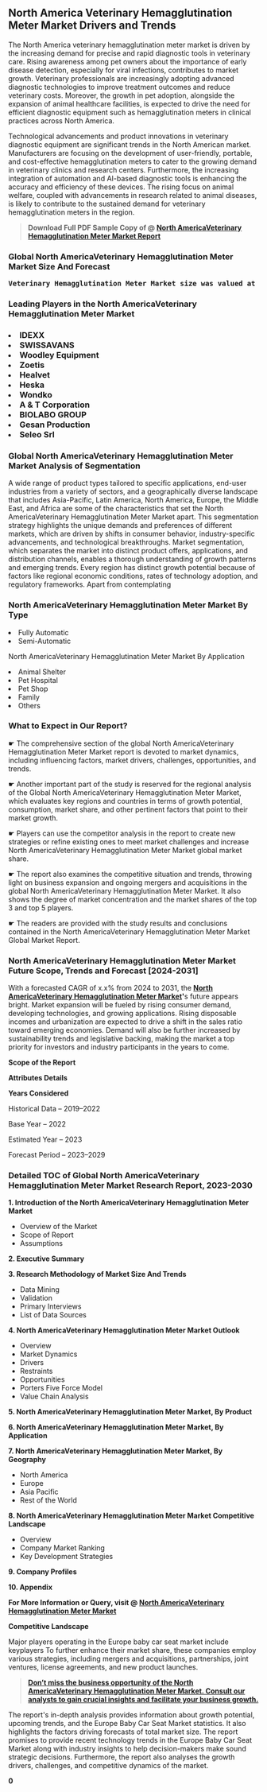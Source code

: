 <p><h2>North America Veterinary Hemagglutination Meter Market Drivers and Trends</h2><p>The North America veterinary hemagglutination meter market is driven by the increasing demand for precise and rapid diagnostic tools in veterinary care. Rising awareness among pet owners about the importance of early disease detection, especially for viral infections, contributes to market growth. Veterinary professionals are increasingly adopting advanced diagnostic technologies to improve treatment outcomes and reduce veterinary costs. Moreover, the growth in pet adoption, alongside the expansion of animal healthcare facilities, is expected to drive the need for efficient diagnostic equipment such as hemagglutination meters in clinical practices across North America.</p><p>Technological advancements and product innovations in veterinary diagnostic equipment are significant trends in the North American market. Manufacturers are focusing on the development of user-friendly, portable, and cost-effective hemagglutination meters to cater to the growing demand in veterinary clinics and research centers. Furthermore, the increasing integration of automation and AI-based diagnostic tools is enhancing the accuracy and efficiency of these devices. The rising focus on animal welfare, coupled with advancements in research related to animal diseases, is likely to contribute to the sustained demand for veterinary hemagglutination meters in the region.</p></p><blockquote id="" class=""><strong>Download Full PDF Sample Copy of @&nbsp;<a href="https://www.verifiedmarketreports.com/download-sample/?rid=232178&utm_source=GitHub-Jan&utm_medium=256" target="_blank">North AmericaVeterinary Hemagglutination Meter Market Report</a>&nbsp;&nbsp;</strong></blockquote><h3 id="" class=""><strong>Global&nbsp;North AmericaVeterinary Hemagglutination Meter Market Size And Forecast</strong></h3><pre class="reader-text-block__code-block"><strong>Veterinary Hemagglutination Meter Market size was valued at USD 0.15 Billion in 2022 and is projected to reach USD 0.25 Billion by 2030, growing at a CAGR of 7.5% from 2023 to 2030.</strong></pre><h3 id="" class="">Leading Players in the&nbsp;North AmericaVeterinary Hemagglutination Meter Market</h3><h3 class=""></Li><Li>IDEXX</Li><Li> SWISSAVANS</Li><Li> Woodley Equipment</Li><Li> Zoetis</Li><Li> Healvet</Li><Li> Heska</Li><Li> Wondko</Li><Li> A & T Corporation</Li><Li> BIOLABO GROUP</Li><Li> Gesan Production</Li><Li> Seleo Srl</h3><h3 id="" class="">Global&nbsp;North AmericaVeterinary Hemagglutination Meter Market Analysis of Segmentation</h3><p id="" class="">A wide range of product types tailored to specific applications, end-user industries from a variety of sectors, and a geographically diverse landscape that includes Asia-Pacific, Latin America, North America, Europe, the Middle East, and Africa are some of the characteristics that set the North AmericaVeterinary Hemagglutination Meter Market apart. This segmentation strategy highlights the unique demands and preferences of different markets, which are driven by shifts in consumer behavior, industry-specific advancements, and technological breakthroughs. Market segmentation, which separates the market into distinct product offers, applications, and distribution channels, enables a thorough understanding of growth patterns and emerging trends. Every region has distinct growth potential because of factors like regional economic conditions, rates of technology adoption, and regulatory frameworks. Apart from contemplating</p><h3 id="" class="">North AmericaVeterinary Hemagglutination Meter Market&nbsp;By Type</h3><p></Li><Li>Fully Automatic</Li><Li> Semi-Automatic</p><div class="" data-test-id=""><p>North AmericaVeterinary Hemagglutination Meter Market&nbsp;By Application</p></div><p class=""></Li><Li>Animal Shelter</Li><Li> Pet Hospital</Li><Li> Pet Shop</Li><Li> Family</Li><Li> Others</p><div class="" data-test-id=""><h3><span class="">What to Expect in Our Report?</span></h3></div><div class="" data-test-id=""><p><span class="">☛ The comprehensive section of the global North AmericaVeterinary Hemagglutination Meter Market report is devoted to market dynamics, including influencing factors, market drivers, challenges, opportunities, and trends.</span></p></div><div class="" data-test-id=""><p><span class="">☛ Another important part of the study is reserved for the regional analysis of the Global North AmericaVeterinary Hemagglutination Meter Market, which evaluates key regions and countries in terms of growth potential, consumption, market share, and other pertinent factors that point to their market growth.</span></p></div><div class="" data-test-id=""><p><span class="">☛ Players can use the competitor analysis in the report to create new strategies or refine existing ones to meet market challenges and increase North AmericaVeterinary Hemagglutination Meter Market global market share.</span></p></div><div class="" data-test-id=""><p><span class="">☛ The report also examines the competitive situation and trends, throwing light on business expansion and ongoing mergers and acquisitions in the global North AmericaVeterinary Hemagglutination Meter Market. It also shows the degree of market concentration and the market shares of the top 3 and top 5 players.</span></p></div><div class="" data-test-id=""><p><span class="">☛ The readers are provided with the study results and conclusions contained in the North AmericaVeterinary Hemagglutination Meter Market Global Market Report.</span></p></div><div class="" data-test-id=""><h3><span class="">North AmericaVeterinary Hemagglutination Meter Market Future Scope, Trends and Forecast [2024-2031]</span></h3></div><div class="" data-test-id=""><p><span class="">With a forecasted CAGR of x.x% from 2024 to 2031, the <strong><a href="https://www.verifiedmarketreports.com/download-sample/?rid=232178&utm_source=GitHub-Jan&utm_medium=256" target="_blank">North AmericaVeterinary Hemagglutination Meter Market</a>'</strong>s future appears bright. Market expansion will be fueled by rising consumer demand, developing technologies, and growing applications. Rising disposable incomes and urbanization are expected to drive a shift in the sales ratio toward emerging economies. Demand will also be further increased by sustainability trends and legislative backing, making the market a top priority for investors and industry participants in the years to come.</span></p><p id="ember66" class="ember-view reader-text-block__paragraph"><strong>Scope of the Report</strong></p><p id="ember67" class="ember-view reader-text-block__paragraph"><strong>Attributes Details</strong></p><p id="ember68" class="ember-view reader-text-block__paragraph"><strong>Years Considered</strong></p><p id="ember69" class="ember-view reader-text-block__paragraph">Historical Data &ndash; 2019&ndash;2022</p><p id="ember70" class="ember-view reader-text-block__paragraph">Base Year &ndash; 2022</p><p id="ember71" class="ember-view reader-text-block__paragraph">Estimated Year &ndash; 2023</p><p id="ember72" class="ember-view reader-text-block__paragraph">Forecast Period &ndash; 2023&ndash;2029</p></div><h3 id="" class="">Detailed TOC of Global North AmericaVeterinary Hemagglutination Meter Market Research Report, 2023-2030</h3><p id="" class=""><strong>1. Introduction of the North AmericaVeterinary Hemagglutination Meter Market</strong></p><ul><li>Overview of the Market</li><li>Scope of Report</li><li>Assumptions</li></ul><p id="" class=""><strong>2. Executive Summary</strong></p><p id="" class=""><strong>3. Research Methodology of Market Size And Trends</strong></p><ul><li>Data Mining</li><li>Validation</li><li>Primary Interviews</li><li>List of Data Sources</li></ul><p id="" class=""><strong>4. North AmericaVeterinary Hemagglutination Meter Market Outlook</strong></p><ul><li>Overview</li><li>Market Dynamics</li><li>Drivers</li><li>Restraints</li><li>Opportunities</li><li>Porters Five Force Model</li><li>Value Chain Analysis</li></ul><p id="" class=""><strong>5. North AmericaVeterinary Hemagglutination Meter Market, By Product</strong></p><p id="" class=""><strong>6. North AmericaVeterinary Hemagglutination Meter Market, By Application</strong></p><p id="" class=""><strong>7. North AmericaVeterinary Hemagglutination Meter Market, By Geography</strong></p><ul><li>North America</li><li>Europe</li><li>Asia Pacific</li><li>Rest of the World</li></ul><p id="" class=""><strong>8. North AmericaVeterinary Hemagglutination Meter Market Competitive Landscape</strong></p><ul><li>Overview</li><li>Company Market Ranking</li><li>Key Development Strategies</li></ul><p id="" class=""><strong>9. Company Profiles</strong></p><p id="" class=""><strong>10. Appendix</strong></p><p><strong>For More Information or Query, visit&nbsp;@ <a href="https://www.verifiedmarketreports.com/product/veterinary-hemagglutination-meter-market/" target="_blank">North AmericaVeterinary Hemagglutination Meter Market</a></strong></p><p id="ember61" class="ember-view reader-text-block__paragraph"><strong>Competitive Landscape</strong></p><p id="ember62" class="ember-view reader-text-block__paragraph">Major players operating in the Europe baby car seat market include keyplayers To further enhance their market share, these companies employ various strategies, including mergers and acquisitions, partnerships, joint ventures, license agreements, and new product launches.</p><blockquote id="ember63" class="ember-view reader-text-block__blockquote"><strong><a href="https://www.verifiedmarketreports.com/download-sample/?rid=232178&utm_source=GitHub-Jan&utm_medium=256" target="_blank">Don&rsquo;t miss the business opportunity of the North AmericaVeterinary Hemagglutination Meter Market. Consult our analysts to gain crucial insights and facilitate your business growth.</a></strong></blockquote><p id="ember64" class="ember-view reader-text-block__paragraph">The report's in-depth analysis provides information about growth potential, upcoming trends, and the Europe Baby Car Seat Market statistics. It also highlights the factors driving forecasts of total market size. The report promises to provide recent technology trends in the Europe Baby Car Seat Market along with industry insights to help decision-makers make sound strategic decisions. Furthermore, the report also analyses the growth drivers, challenges, and competitive dynamics of the market.</p><p class="ember-view reader-text-block__paragraph"><strong>0</strong></p>
